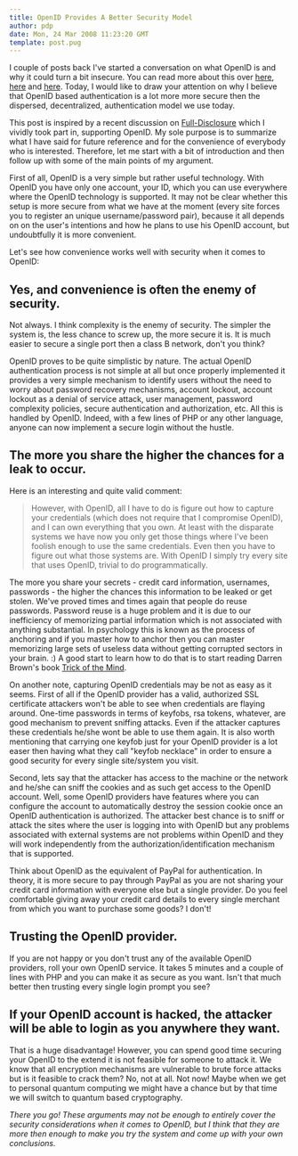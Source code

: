 ```yaml
---
title: OpenID Provides A Better Security Model
author: pdp
date: Mon, 24 Mar 2008 11:23:20 GMT
template: post.pug
---
```


I couple of posts back I've started a conversation on what OpenID is and why it could turn a bit insecure. You can read more about this over [here](/blog/hijacking-openid-enabled-accounts/), [here](/blog/openid-a-security-story/) and [here](/blog/identity-20-security/). Today, I would like to draw your attention on why I believe that OpenID based authentication is a lot more more secure then the dispersed, decentralized, authentication model we use today.

This post is inspired by a recent discussion on [Full-Disclosure](http://seclists.org/fulldisclosure/2008/Mar/0385.html) which I vividly took part in, supporting OpenID. My sole purpose is to summarize what I have said for future reference and for the convenience of everybody who is interested. Therefore, let me start with a bit of introduction and then follow up with some of the main points of my argument.

First of all, OpenID is a very simple but rather useful technology. With OpenID you have only one account, your ID, which you can use everywhere where the OpenID technology is supported. It may not be clear whether this setup is more secure from what we have at the moment (every site forces you to register an unique username/password pair), because it all depends on on the user's intentions and how he plans to use his OpenID account, but undoubtfully it is more convenient.

Let's see how convenience works well with security when it comes to OpenID:

## Yes, and convenience is often the enemy of security.

Not always. I think complexity is the enemy of security. The simpler the system is, the less chance to screw up, the more secure it is. It is much easier to secure a single port then a class B network, don't you think?

OpenID proves to be quite simplistic by nature. The actual OpenID authentication process is not simple at all but once properly implemented it provides a very simple mechanism to identify users without the need to worry about password recovery mechanisms, account lockout, account lockout as a denial of service attack, user management, password complexity policies, secure authentication and authorization, etc. All this is handled by OpenID. Indeed, with a few lines of PHP or any other language, anyone can now implement a secure login without the hustle.

## The more you share the higher the chances for a leak to occur.

Here is an interesting and quite valid comment:

> However, with OpenID, all I have to do is figure out how to capture your credentials (which does not require that I compromise OpenID), and I can own everything that you own.  At least with the disparate systems we have now you only get those things where I've been foolish enough to use the same credentials.  Even then you have to figure out what those systems are.  With OpenID I simply try every site that uses OpenID, trivial to do programmatically.

The more you share your secrets - credit card information, usernames, passwords - the higher the chances this information to be leaked or get stolen. We've proved times and times again that people do reuse passwords. Password reuse is a huge problem and it is due to our inefficiency of memorizing partial information which is not associated with anything substantial. In psychology this is known as the process of anchoring and if you master how to anchor then you can master memorizing large sets of useless data without getting corrupted sectors in your brain. :) A good start to learn how to do that is to start reading Darren Brown's book [Trick of the Mind](http://www.amazon.com/Tricks-Mind-Derren-Brown/dp/1905026358/ref=sr_1_4?ie=UTF8&s=books&qid=1206359973&sr=1-4).

On another note, capturing OpenID credentials may be not as easy as it seems. First of all if the OpenID provider has a valid, authorized SSL certificate attackers won't be able to see when credentials are flaying around. One-time passwords in terms of keyfobs, rsa tokens, whatever, are good mechanism to prevent sniffing attacks. Even if the attacker captures these credentials he/she wont be able to use them again. It is also worth mentioning that carrying one keyfob just for your OpenID provider is a lot easer then having what they call "keyfob necklace" in order to ensure a good security for every single site/system you visit.

Second, lets say that the attacker has access to the machine or the network and he/she can sniff the cookies and as such get access to the OpenID account. Well, some OpenID providers have features where you can configure the account to automatically destroy the session cookie once an OpenID authentication is authorized. The attacker best chance is to
sniff or attack the sites where the user is logging into with OpenID but any problems associated with external systems are not problems within OpenID and they will work independently from the authorization/identification mechanism that is supported.

Think about OpenID as the equivalent of PayPal for authentication. In theory, it is more secure to pay through PayPal as you are not sharing your credit card information with everyone else but a single provider. Do you feel comfortable giving away your credit card details to every single merchant from which you want to purchase some goods? I don't!

## Trusting the OpenID provider.

If you are not happy or you don't trust any of the available OpenID providers, roll your own OpenID service. It takes 5 minutes and a couple of lines with PHP and you can make it as secure as you want. Isn't that much better then trusting every single login prompt you see?

## If your OpenID account is hacked, the attacker will be able to login as you anywhere they want.

That is a huge disadvantage! However, you can spend good time securing your OpenID to the extend it is not feasible for someone to attack it. We know that all encryption mechanisms are vulnerable to brute force attacks but is it feasible to crack them? No, not at all. Not now! Maybe when we get to personal quantum computing we might have a chance but by that time we will switch to quantum based cryptography.

_There you go! These arguments may not be enough to entirely cover the security considerations when it comes to OpenID, but I think that they are more then enough to make you try the system and come up with your own conclusions._
